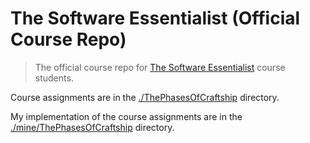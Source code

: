 # The Software Essentialist (Official Course Repo)

> The official course repo for [The Software Essentialist](https://essentialist.dev/) course students.

Course assignments are in the [./ThePhasesOfCraftship](./ThePhasesOfCraftship) directory.

My implementation of the course assignments are in the [./mine/ThePhasesOfCraftship](./mine/ThePhasesOfCraftship) directory.